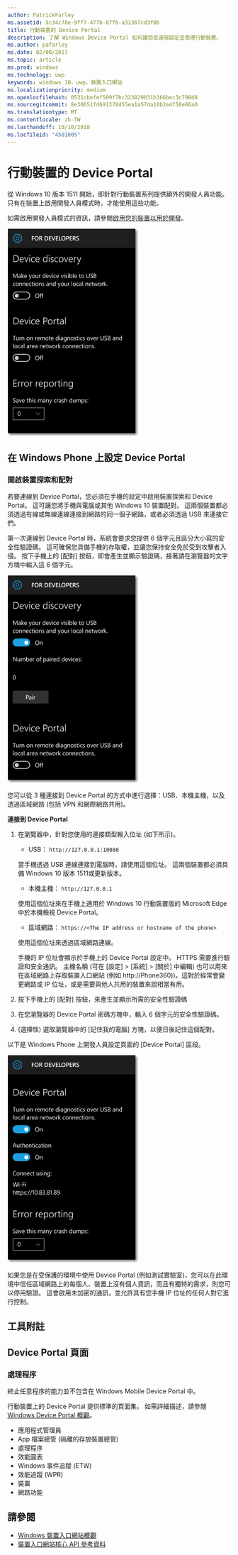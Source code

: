 ```yaml
---
author: PatrickFarley
ms.assetid: 5c34c78e-9ff7-477b-87f6-a31367cd3f8b
title: 行動裝置的 Device Portal
description: 了解 Windows Device Portal 如何讓您從遠端設定並管理行動裝置。
ms.author: pafarley
ms.date: 02/08/2017
ms.topic: article
ms.prod: windows
ms.technology: uwp
keywords: windows 10，uwp，裝置入口網站
ms.localizationpriority: medium
ms.openlocfilehash: 0531cbefef509f7bc323829031b366bec3c798d8
ms.sourcegitcommit: 8e30651fd691378455ea1a57da10b2e4f50e66a0
ms.translationtype: MT
ms.contentlocale: zh-TW
ms.lasthandoff: 10/10/2018
ms.locfileid: "4501005"
---
```

# <a name="device-portal-for-mobile"></a>行動裝置的 Device Portal

從 Windows 10 版本 1511 開始，即針對行動裝置系列提供額外的開發人員功能。 只有在裝置上啟用開發人員模式時，才能使用這些功能。

如需啟用開發人員模式的資訊，請參閱[啟用您的裝置以用於開發](../get-started/enable-your-device-for-development.md)。

![Device Portal 設定](images/device-portal/mob-dev-mode-options.png)

## <a name="set-up-device-portal-on-windows-phone"></a>在 Windows Phone 上設定 Device Portal

### <a name="turn-on-device-discovery-and-pairing"></a>開啟裝置探索和配對

若要連線到 Device Portal，您必須在手機的設定中啟用裝置探索和 Device Portal。 這可讓您將手機與電腦或其他 Windows 10 裝置配對。 這兩個裝置都必須透過有線或無線連線連接到網路的同一個子網路，或者必須透過 USB 來連接它們。

第一次連線到 Device Portal 時，系統會要求您提供 6 個字元且區分大小寫的安全性驗證碼。 這可確保您具備手機的存取權，並讓您保持安全免於受到攻擊者入侵。 按下手機上的 [配對] 按鈕，即會產生並顯示驗證碼，接著請在瀏覽器的文字方塊中輸入這 6 個字元。

![開發人員模式裝置探索設定](images/device-portal/mob-dev-mode-pairing.png)

您可以從 3 種連接到 Device Portal 的方式中進行選擇：USB、本機主機，以及透過區域網路 (包括 VPN 和網際網路共用)。

**連接到 Device Portal**

1. 在瀏覽器中，針對您使用的連接類型輸入位址 (如下所示)。

    - USB： `http://127.0.0.1:10080`

    當手機透過 USB 連線連接到電腦時，請使用這個位址。 這兩個裝置都必須具備 Windows 10 版本 1511或更新版本。
    
    - 本機主機： `http://127.0.0.1`

    使用這個位址來在手機上適用於 Windows 10 行動裝置版的 Microsoft Edge 中於本機檢視 Device Portal。
    
    - 區域網路： `https://<The IP address or hostname of the phone>`

    使用這個位址來透過區域網路連線。

    手機的 IP 位址會顯示於手機上的 Device Portal 設定中。 HTTPS 需要進行驗證和安全通訊。 主機名稱 (可在 [設定] > [系統] > [關於] 中編輯) 也可以用來在區域網路上存取裝置入口網站 (例如 http://Phone360))。這對於經常會變更網路或 IP 位址，或是需要與他人共用的裝置來說相當有用。 

2. 按下手機上的 [配對] 按鈕，來產生並顯示所需的安全性驗證碼

3. 在您瀏覽器的 Device Portal 密碼方塊中，輸入 6 個字元的安全性驗證碼。

4. (選擇性) 選取瀏覽器中的 [記住我的電腦] 方塊，以便日後記住這個配對。

以下是 Windows Phone 上開發人員設定頁面的 [Device Portal] 區段。

![Device Portal 設定](images/device-portal/mob-dev-mode-portal.png)

如果您是在受保護的環境中使用 Device Portal (例如測試實驗室)，您可以在此環境中信任區域網路上的每個人、裝置上沒有個人資訊，而且有獨特的需求，則您可以停用驗證。 這會啟用未加密的通訊，並允許具有您手機 IP 位址的任何人對它進行控制。

## <a name="tool-notes"></a>工具附註

## <a name="device-portal-pages"></a>Device Portal 頁面
### <a name="processes"></a>處理程序

終止任意程序的能力並不包含在 Windows Mobile Device Portal 中。 

行動裝置上的 Device Portal 提供標準的頁面集。 如需詳細描述，請參閱 [Windows Device Portal 概觀](device-portal.md)。

- 應用程式管理員
- App 檔案總管 (隔離的存放裝置總管)
- 處理程序
- 效能圖表
- Windows 事件追蹤 (ETW)
- 效能追蹤 (WPR) 
- 裝置
- 網路功能

## <a name="see-also"></a>請參閱

* [Windows 裝置入口網站概觀](device-portal.md)
* [裝置入口網站核心 API 參考資料](https://docs.microsoft.com/windows/uwp/debug-test-perf/device-portal-api-core)